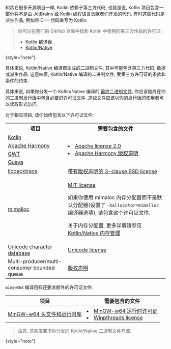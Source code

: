 [//]: # (title: Kotlin/Native 二进制文件的许可证)

和其它很多开源项目一样, Kotlin 依赖于第三方代码, 也就是说, Kotlin 项目包含一部分并不是由 JetBrains 或 Kotlin 编程语言贡献者们开发的代码.
有时这些代码是派生作品, 例如将 C++ 代码重写为 Kotlin.

> 你可以在我们的 GitHub 仓库中找到 Kotlin 中使用的第三方作品的许可证:
>
> * [Kotlin 编译器](https://github.com/JetBrains/kotlin/tree/master/license/third_party)
> * [Kotlin/Native](https://github.com/JetBrains/kotlin/tree/master/kotlin-native/licenses/third_party)
>
{style="note"}

具体来说, Kotlin/Native 编译器生成的二进制文件, 其中可能包含第三方代码, 数据或派生作品.
这意味着, Kotlin/Native 编译的二进制文件, 受第三方许可证的条款和条件的约束.

具体来说, 如果你分发一个 Kotlin/Native 编译的 [最终二进制文件](multiplatform-build-native-binaries.md),
你应该始终在你的二进制发行版中包含必要的许可证文件.
这些文件应该以你的发行版的使用者可以读取形式访问.

对于相应项目, 请你始终包含以下许可证文件:

<table>
   <tr>
      <th>项目</th>
      <th>需要包含的文件</th>
   </tr>
   <tr>
        <td><a href="https://kotlinlang.org/">Kotlin</a></td>
        <td rowspan="4">
         <list>
            <li><a href="https://github.com/JetBrains/kotlin/blob/master/license/LICENSE.txt">Apache license 2.0</a></li>
            <li><a href="https://github.com/JetBrains/kotlin/blob/master/kotlin-native/licenses/third_party/harmony_NOTICE.txt">Apache Harmony 版权声明</a></li>
         </list>
        </td>
   </tr>
   <tr>
        <td><a href="https://harmony.apache.org/">Apache Harmony</a></td>
   </tr>
   <tr>
        <td><a href="https://www.gwtproject.org/">GWT</a></td>
   </tr>
   <tr>
        <td><a href="https://guava.dev">Guava</a></td>
   </tr>
   <tr>
        <td><a href="https://github.com/ianlancetaylor/libbacktrace">libbacktrace</a></td>
        <td><a href="https://github.com/JetBrains/kotlin/blob/master/kotlin-native/licenses/third_party/libbacktrace_LICENSE.txt">带有版权声明的 3-clause BSD license</a></td>
   </tr>
   <tr>
        <td><a href="https://github.com/microsoft/mimalloc">mimalloc</a></td>
        <td>
          <p><a href="https://github.com/JetBrains/kotlin/blob/master/kotlin-native/licenses/third_party/mimalloc_LICENSE.txt">MIT license</a></p>
          <p>如果你使用 mimaloc 内存分配器而不是默认分配器(设置了 <code>-Xallocator=mimalloc</code> 编译器选项), 请包含这个许可证文件.</p>
          <p>关于内存分配器, 更多详情请参见 <a href="native-memory-manager.md">Kotlin/Native 内存管理</a></p>
        </td>
   </tr>
   <tr>
        <td><a href="https://www.unicode.org/">Unicode character database</a></td>
        <td><a href="https://github.com/JetBrains/kotlin/blob/master/kotlin-native/licenses/third_party/unicode_LICENSE.txt">Unicode license</a></td>
   </tr>
   <tr>
        <td>Multi-producer/multi-consumer bounded queue</td>
        <td><a href="https://github.com/JetBrains/kotlin/blob/master/kotlin-native/licenses/third_party/mpmc_queue_LICENSE.txt">版权声明</a></td>
   </tr>
</table>

`mingwX64` 编译目标还要求额外的许可证文件:

| 项目                                                               | 需要包含的文件                                                                                                                                                                                                                                                                                                              |
|-----------------------------------------------------------------------|----------------------------------------------------------------------------------------------------------------------------------------------------------------------------------------------------------------------------------------------------------------------------------------------------------------------------------|
| [MinGW-w64 头文件和运行时库](https://www.mingw-w64.org/) | <list><li><a href="https://sourceforge.net/p/mingw-w64/mingw-w64/ci/master/tree/COPYING.MinGW-w64-runtime/COPYING.MinGW-w64-runtime.txt">MinGW-w64 运行时许可证</a></li><li><a href="https://sourceforge.net/p/mingw-w64/mingw-w64/ci/master/tree/mingw-w64-libraries/winpthreads/COPYING">Winpthreads license</a></li></list> |

> 注意, 这些库要求你分发的 Kotlin/Native 二进制文件开源.
>
{style="note"}
